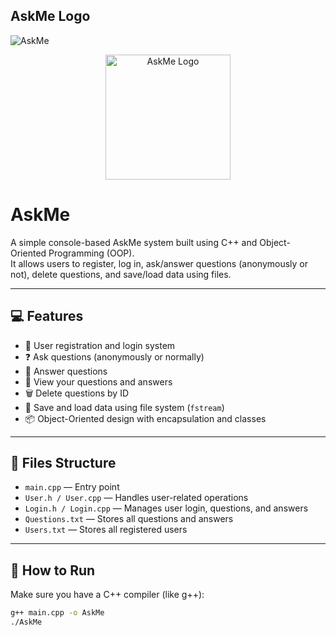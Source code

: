 ## AskMe Logo

![AskMe](assets/logo.png)

<p align="center">
  <img src="logo.png" alt="AskMe Logo" width="200"/>
</p>

# AskMe

A simple console-based AskMe system built using C++ and Object-Oriented Programming (OOP).  
It allows users to register, log in, ask/answer questions (anonymously or not), delete questions, and save/load data using files.

---

## 💻 Features

- 👤 User registration and login system
- ❓ Ask questions (anonymously or normally)
- 💬 Answer questions
- 🧾 View your questions and answers
- 🗑️ Delete questions by ID
- 💾 Save and load data using file system (`fstream`)
- 📦 Object-Oriented design with encapsulation and classes

---

## 📁 Files Structure

- `main.cpp` — Entry point  
- `User.h / User.cpp` — Handles user-related operations  
- `Login.h / Login.cpp` — Manages user login, questions, and answers  
- `Questions.txt` — Stores all questions and answers  
- `Users.txt` — Stores all registered users

---

## 🚀 How to Run

Make sure you have a C++ compiler (like g++):

```bash
g++ main.cpp -o AskMe
./AskMe

